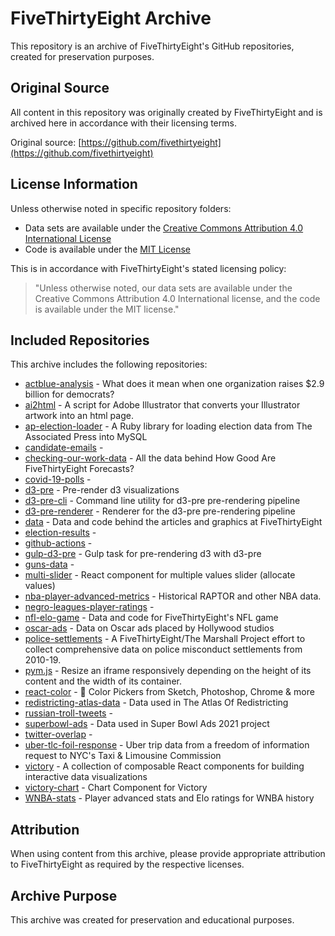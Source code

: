 # FiveThirtyEight Archive

This repository is an archive of FiveThirtyEight's GitHub repositories, created for preservation purposes.

## Original Source

All content in this repository was originally created by FiveThirtyEight and is archived here in accordance with their licensing terms.

Original source: [https://github.com/fivethirtyeight](https://github.com/fivethirtyeight)

## License Information

Unless otherwise noted in specific repository folders:
- Data sets are available under the [Creative Commons Attribution 4.0 International License](https://creativecommons.org/licenses/by/4.0/)
- Code is available under the [MIT License](https://opensource.org/licenses/MIT)

This is in accordance with FiveThirtyEight's stated licensing policy:
> "Unless otherwise noted, our data sets are available under the Creative Commons Attribution 4.0 International license, and the code is available under the MIT license."

## Included Repositories

This archive includes the following repositories:

- [actblue-analysis](./actblue-analysis) - What does it mean when one organization raises $2.9 billion for democrats?
- [ai2html](./ai2html) - A script for Adobe Illustrator that converts your Illustrator artwork into an html page.
- [ap-election-loader](./ap-election-loader) - A Ruby library for loading election data from The Associated Press into MySQL
- [candidate-emails](./candidate-emails) - 
- [checking-our-work-data](./checking-our-work-data) - All the data behind How Good Are FiveThirtyEight Forecasts?
- [covid-19-polls](./covid-19-polls) - 
- [d3-pre](./d3-pre) - Pre-render d3 visualizations
- [d3-pre-cli](./d3-pre-cli) - Command line utility for d3-pre pre-rendering pipeline
- [d3-pre-renderer](./d3-pre-renderer) - Renderer for the d3-pre pre-rendering pipeline
- [data](./data) - Data and code behind the articles and graphics at FiveThirtyEight
- [election-results](./election-results) - 
- [github-actions](./github-actions) - 
- [gulp-d3-pre](./gulp-d3-pre) - Gulp task for pre-rendering d3 with d3-pre
- [guns-data](./guns-data) - 
- [multi-slider](./multi-slider) - React component for multiple values slider (allocate values)
- [nba-player-advanced-metrics](./nba-player-advanced-metrics) - Historical RAPTOR and other NBA data.
- [negro-leagues-player-ratings](./negro-leagues-player-ratings) - 
- [nfl-elo-game](./nfl-elo-game) - Data and code for FiveThirtyEight's NFL game
- [oscar-ads](./oscar-ads) - Data on Oscar ads placed by Hollywood studios
- [police-settlements](./police-settlements) - A FiveThirtyEight/The Marshall Project effort to collect comprehensive data on police misconduct settlements from 2010-19.
- [pym.js](./pym.js) - Resize an iframe responsively depending on the height of its content and the width of its container.
- [react-color](./react-color) - :art: Color Pickers from Sketch, Photoshop, Chrome & more
- [redistricting-atlas-data](./redistricting-atlas-data) - Data used in The Atlas Of Redistricting
- [russian-troll-tweets](./russian-troll-tweets) - 
- [superbowl-ads](./superbowl-ads) - Data used in Super Bowl Ads 2021 project
- [twitter-overlap](./twitter-overlap) - 
- [uber-tlc-foil-response](./uber-tlc-foil-response) - Uber trip data from a freedom of information request to NYC's Taxi & Limousine Commission
- [victory](./victory) - A collection of composable React components for building interactive data visualizations
- [victory-chart](./victory-chart) - Chart Component for Victory
- [WNBA-stats](./WNBA-stats) - Player advanced stats and Elo ratings for WNBA history
## Attribution

When using content from this archive, please provide appropriate attribution to FiveThirtyEight as required by the respective licenses.

## Archive Purpose

This archive was created for preservation and educational purposes.
